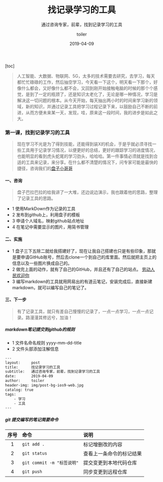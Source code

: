 ﻿---
layout:     post
title:      找记录学习的工具
subtitle:   通过咨询专家，前辈，找到记录学习的工具
date:       2019-04-09
author:     toiler
header-img: img/post-bg-ios9-web.jpg
catalog: true
tags:
    - 学习
    - 工具
---
[toc]
> 人工智能、大数据、物联网、5G，太多的技术需要去研究，去学习，每天都忙忙碌碌的工作，然后抽空学习，今天看一下这个，明天看一下那个，好像什么都会，又好像什么都不会，又回到刚开始接触电脑的时候的那个个感觉，是到了一定的瓶颈了，还是知识太老化了，无论是哪一种情况，学习是解决这一切问题的根本。从今天开始，每天抽出两小时的时间来学习新的领域，新的知识，并通过记录工具把学习过程记录下来，以鼓励自己不断的前进，从而方便未来某一天，发现，哇，原来这一段时间，我的进步是如此之大。

### 第一课，找到记录学习的工具

> 现在学习不光是为了得到技能，还能得到装X的机会，于是乎就必须寻找一些工具用于记录学习情况，以便更好的总结，更好的跟踪学习的进度情况，也能明显的看到虎头蛇尾的学习劲头，哈哈哈。第一件事情必须就是找到合适的工具来记录，来分享。在什么都不清楚的情况下，问专家可能是最快的捷径，咨询我们的[盘子小哥哥](https://panzi.online/)

#### 一、咨询

> 盘子巴拉巴拉的给我讲了一大堆，还边说边演示，我也跟着他的思路，整理了记录工具的思路。
- 1 使用MarkDown作为记录的工具
- 2 发布到github上，利用盘子的模板
- 3 申请个人域名，映射github站点地址
- 4 在笔记中需要显示的图片，用简书管理 

#### 二、实施

- 1 盘子三下五除二就给我搭建好了，现在让我自己搭建也只是有些印象，那就是要申请GitHub账号，然后去clone一个到自己的库里面。然后就把主页上的信息以及一些图片换成自己的。
- 2 做完上面的动作，就有了自己的GitHub，并且还有了自己的站点。 [劳动人民欢迎你](https://laodongrenmin.github.io/) 
- 3 编写markdown的工具就用网易出的有道云笔记，安装完成后，直接新建markdown，就可以编写自己的笔记了。

#### 三、下一步

> 有了记录工具，就只有差自己慢慢的记录了，一点一点学习，一点一点记录。路漫漫其修远兮，加油！

##### markdown笔记提交到github的规则

- 1 文件名命名规则 yyyy-mm-dd-title
- 2 文件头部添加注解信息

```html
---
layout:     post
title:      找记录学习的工具
subtitle:   通过咨询专家，前辈，找到记录学习的工具
date:       2019-04-09
author:     toiler
header-img: img/post-bg-ios9-web.jpg
catalog: true
tags:
    - 学习
    - 工具
---
```
##### git 提交编写的笔记简要命令

序号 |命令| 说明
:--:|:---|:---
1| `git add .`|   标记增删改的内容
2| `git status`  |查看上一条命令的标记结果
3| `git commit -m "标签说明"`  | 提交变更到本地代码仓库
4| `git push`   | 同步变更到远程仓库
